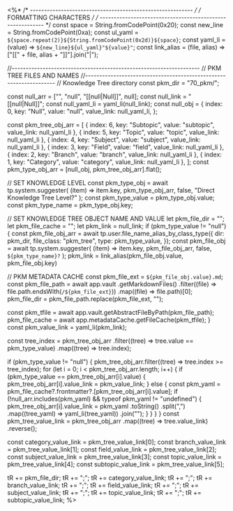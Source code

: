 <%*
/* ---------------------------------------------------------- */
/*                    FORMATTING CHARACTERS                   */
/* ---------------------------------------------------------- */
const space = String.fromCodePoint(0x20);
const new_line = String.fromCodePoint(0xa);
const ul_yaml = `${space.repeat(2)}${String.fromCodePoint(0x2d)}${space}`;
const yaml_li = (value) => `${new_line}${ul_yaml}"${value}"`;
const link_alias = (file, alias) => ["[[" + file, alias + "]]"].join("|");

//-------------------------------------------------------------------
// PKM TREE FILES AND NAMES
//-------------------------------------------------------------------
// Knowledge Tree directory
const pkm_dir = "70_pkm/";

const null_arr = ["", "null", "[[null|Null]]", null];
const null_link = "[[null|Null]]";
const null_yaml_li = yaml_li(null_link);
const null_obj = {
  index: 0,
  key: "Null",
  value: "null",
  value_link: null_yaml_li,
};

const pkm_tree_obj_arr = [
  { index: 6, key: "Subtopic", value: "subtopic", value_link: null_yaml_li },
  { index: 5, key: "Topic", value: "topic", value_link: null_yaml_li },
  { index: 4, key: "Subject", value: "subject", value_link: null_yaml_li },
  { index: 3, key: "Field", value: "field", value_link: null_yaml_li },
  { index: 2, key: "Branch", value: "branch", value_link: null_yaml_li },
  { index: 1, key: "Category", value: "category", value_link: null_yaml_li },
];
const pkm_type_obj_arr = [null_obj, pkm_tree_obj_arr].flat();

// SET KNOWLEDGE LEVEL
const pkm_type_obj = await tp.system.suggester(
  (item) => item.key,
  pkm_type_obj_arr,
  false,
  "Direct Knowledge Tree Level?"
);
const pkm_type_value = pkm_type_obj.value;
const pkm_type_name = pkm_type_obj.key;

// SET KNOWLEDGE TREE OBJECT NAME AND VALUE
let pkm_file_dir = "";
let pkm_file_cache = "";
let pkm_link = null_link;
if (pkm_type_value != "null") {
  const pkm_file_obj_arr = await tp.user.file_name_alias_by_class_type({
    dir: pkm_dir,
    file_class: "pkm_tree",
    type: pkm_type_value,
  });
  const pkm_file_obj = await tp.system.suggester(
    (item) => item.key,
    pkm_file_obj_arr,
    false,
    `${pkm_type_name}?`
  );
  pkm_link = link_alias(pkm_file_obj.value, pkm_file_obj.key)

  // PKM METADATA CACHE
  const pkm_file_ext = `${pkm_file_obj.value}.md`;
  const pkm_file_path = await app.vault
    .getMarkdownFiles()
    .filter((file) => file.path.endsWith(`/${pkm_file_ext}`))
    .map((file) => file.path)[0];
  pkm_file_dir = pkm_file_path.replace(pkm_file_ext, "");

  const pkm_tfile = await app.vault.getAbstractFileByPath(pkm_file_path);
  pkm_file_cache = await app.metadataCache.getFileCache(pkm_tfile);
}
const pkm_value_link = yaml_li(pkm_link);

const tree_index = pkm_tree_obj_arr
  .filter((tree) => tree.value == pkm_type_value)
  .map((tree) => tree.index);

if (pkm_type_value != "null") {
  pkm_tree_obj_arr.filter((tree) => tree.index >= tree_index);
  for (let i = 0; i < pkm_tree_obj_arr.length; i++) {
    if (pkm_type_value == pkm_tree_obj_arr[i].value) {
      pkm_tree_obj_arr[i].value_link = pkm_value_link;
    } else {
      const pkm_yaml = pkm_file_cache?.frontmatter?.[pkm_tree_obj_arr[i].value];
      if (!null_arr.includes(pkm_yaml) && typeof pkm_yaml != "undefined") {
        pkm_tree_obj_arr[i].value_link = pkm_yaml
          .toString()
          .split(",")
          .map((tree_yaml) => yaml_li(tree_yaml))
          .join("");
      }
    }
  }
}
const pkm_tree_value_link = pkm_tree_obj_arr
  .map((tree) => tree.value_link)
  .reverse();

const category_value_link = pkm_tree_value_link[0];
const branch_value_link = pkm_tree_value_link[1];
const field_value_link = pkm_tree_value_link[2];
const subject_value_link = pkm_tree_value_link[3];
const topic_value_link = pkm_tree_value_link[4];
const subtopic_value_link = pkm_tree_value_link[5];

tR += pkm_file_dir;
tR += ";";
tR += category_value_link;
tR += ";";
tR += branch_value_link;
tR += ";";
tR += field_value_link;
tR += ";";
tR += subject_value_link;
tR += ";";
tR += topic_value_link;
tR += ";";
tR += subtopic_value_link;
%>
